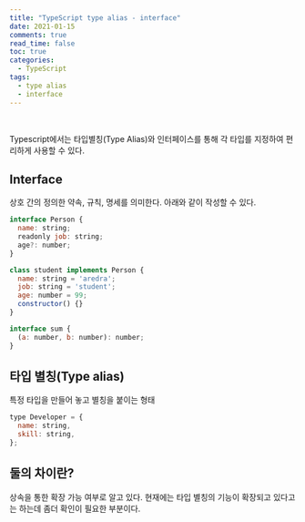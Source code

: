 ```yaml
---
title: "TypeScript type alias - interface"
date: 2021-01-15
comments: true
read_time: false
toc: true
categories:
  - TypeScript
tags:
  - type alias
  - interface
---
```


<br>

Typescript에서는 타입별칭(Type Alias)와 인터페이스를 통해 각 타입를 지정하여 편리하게 사용할 수 있다.

## Interface

상호 간의 정의한 약속, 규칙, 명세를 의미한다. 아래와 같이 작성할 수 있다.

```js
interface Person {
  name: string;
  readonly job: string;
  age?: number;
}

class student implements Person {
  name: string = 'aredra';
  job: string = 'student';
  age: number = 99;
  constructor() {}
}

interface sum {
  (a: number, b: number): number;
}
```

## 타입 별칭(Type alias)

특정 타입을 만들어 놓고 별칭을 붙이는 형태

```js
type Developer = {
  name: string,
  skill: string,
};
```

## 둘의 차이란?

상속을 통한 확장 가능 여부로 알고 있다. 현재에는 타입 별칭의 기능이 확장되고 있다고는 하는데 좀더 확인이 필요한 부분이다.
